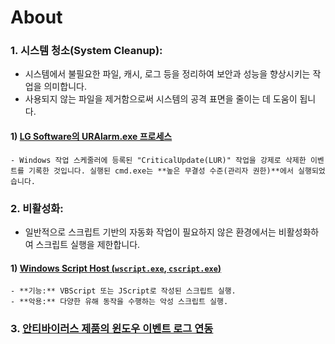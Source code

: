 # About

### 1. **시스템 청소(System Cleanup)**:
   - 시스템에서 불필요한 파일, 캐시, 로그 등을 정리하여 보안과 성능을 향상시키는 작업을 의미합니다.
   - 사용되지 않는 파일을 제거함으로써 시스템의 공격 표면을 줄이는 데 도움이 됩니다.
#### 1) **[LG Software의 URAlarm.exe 프로세스](https://github.com/QubitSecurity/VAS/blob/main/Prevention/FileCleanup/URAlarm.exe.md)**
    - Windows 작업 스케줄러에 등록된 "CriticalUpdate(LUR)" 작업을 강제로 삭제한 이벤트를 기록한 것입니다. 실행된 cmd.exe는 **높은 무결성 수준(관리자 권한)**에서 실행되었습니다.

### 2. **비활성화**:
   - 일반적으로 스크립트 기반의 자동화 작업이 필요하지 않은 환경에서는 비활성화하여 스크립트 실행을 제한합니다.
#### 1) **[Windows Script Host (`wscript.exe`, `cscript.exe`)](https://github.com/QubitSecurity/VAS/blob/main/Prevention/FileCleanup/URAlarm.exe.md)**
    - **기능:** VBScript 또는 JScript로 작성된 스크립트 실행.
    - **악용:** 다양한 유해 동작을 수행하는 악성 스크립트 실행.

### 3. [**안티바이러스 제품의 윈도우 이벤트 로그 연동**](https://github.com/QubitSecurity/VAS/blob/main/Prevention/AntiVirus.md)
